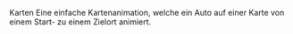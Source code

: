   K a r t e n 
Eine einfache Kartenanimation, welche ein Auto auf einer Karte von einem Start- zu einem Zielort animiert.
 
 
